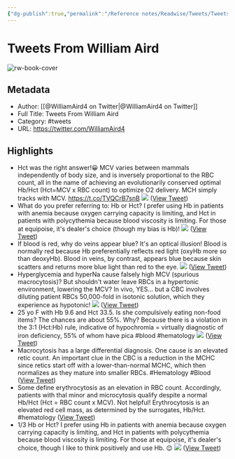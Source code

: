 ```yaml
---
{"dg-publish":true,"permalink":"/Reference notes/Readwise/Tweets/Tweets From William Aird/"}
---
```


# Tweets From William Aird

![rw-book-cover](https://pbs.twimg.com/profile_images/1424436346073063426/ZZyZYD45.jpg)

## Metadata
- Author: [[@WilliamAird4 on Twitter\|@WilliamAird4 on Twitter]]
- Full Title: Tweets From William Aird
- Category: #tweets
- URL: https://twitter.com/WilliamAird4

## Highlights
- Hct was the right answer!😀 MCV varies between mammals independently of body size, and is inversely proportional to the RBC count, all in the name of achieving an evolutionarily conserved optimal Hb/Hct (Hct=MCV x RBC count) to optimize O2 delivery. MCH simply tracks with MCV. https://t.co/TVQCrB7snB 
  ![](https://pbs.twimg.com/media/FZ0lEUsXkAEUVEx.jpg) ([View Tweet](https://twitter.com/WilliamAird4/status/1557442140866740225))
- What do you prefer referring to: Hb or Hct? 
  I prefer using Hb in patients with anemia because oxygen carrying capacity is limiting, and Hct in patients with polycythemia because blood viscosity is limiting. 
  For those at equipoise, it's dealer's choice (though my bias is Hb)! 
  ![](https://pbs.twimg.com/media/FZ4CU3QXgAExiET.jpg) ([View Tweet](https://twitter.com/WilliamAird4/status/1557685452332843011))
- If blood is red, why do veins appear blue? It's an optical illusion! Blood is normally red because Hb preferentially reflects red light (oxyHb more so than deoxyHb). Blood in veins, by contrast, appears blue because skin scatters and returns more blue light than red to the eye. 
  ![](https://pbs.twimg.com/media/FZocBfwWQAAbVZC.jpg) ([View Tweet](https://twitter.com/WilliamAird4/status/1556590616523542528))
- Hyperglycemia and hyperNa cause falsely high MCV (spurious macrocytosis)?
  But shouldn't water leave RBCs in a hypertonic environment, lowering the MCV?
  In vivo, YES... but a CBC involves diluting patient RBCs 50,000-fold in isotonic solution, which they experience as hypotonic! 
  ![](https://pbs.twimg.com/media/FZUR3EjXkAIFKlG.jpg) ([View Tweet](https://twitter.com/WilliamAird4/status/1555169023909937158))
- 25 yo F with Hb 9.6 and Hct 33.5. Is she compulsively eating non-food items? The chances are about 55%. Why? Because there is a violation in the 3:1 (Hct:Hb) rule, indicative of hypochromia = virtually diagnostic of iron deficiency, 55% of whom have pica #blood #hematology 
  ![](https://pbs.twimg.com/media/FYGrdosXkAM2CCv.png) ([View Tweet](https://twitter.com/WilliamAird4/status/1549708350774018048))
- Macrocytosis has a large differential diagnosis. One cause is an elevated retic count. An important clue in the CBC is a reduction in the MCHC since retics start off with a lower-than-normal MCHC, which then normalizes as they mature into smaller RBCs. #Hematology #Blood ([View Tweet](https://twitter.com/WilliamAird4/status/1547912885866663937))
- Some define erythrocytosis as an elevation in RBC count. Accordingly, patients with thal minor and microcytosis qualify despite a normal Hb/Hct (Hct = RBC count x MCV). Not helpful! Erythrocytosis is an elevated red cell mass, as determined by the surrogates, Hb/Hct. #hematology ([View Tweet](https://twitter.com/WilliamAird4/status/1547525428914442240))
- 1/3
  Hb or Hct? 
  I prefer using Hb in patients with anemia because oxygen carrying capacity is limiting, and Hct in patients with polycythemia because blood viscosity is limiting. 
  For those at equipoise, it's dealer's choice, though I like to think positively and use Hb. 😉 
  ![](https://pbs.twimg.com/media/FjNLpbBXwAI95hx.jpg) ([View Tweet](https://twitter.com/WilliamAird4/status/1599710425385312256))
